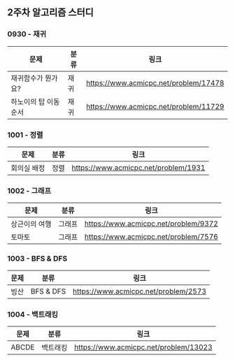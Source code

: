 ## 2주차 알고리즘 스터디  


### 0930 - 재귀

| 문제          | 분류 | 링크                                    |
|-------------|----|---------------------------------------|
| 재귀함수가 뭔가요?  | 재귀 | https://www.acmicpc.net/problem/17478 |
| 하노이의 탑 이동순서 | 재귀 | https://www.acmicpc.net/problem/11729 |

### 1001 - 정렬
| 문제     | 분류 | 링크                                   |
|--------|----|--------------------------------------|
| 회의실 배정 | 정렬 | https://www.acmicpc.net/problem/1931 |

### 1002 - 그래프

| 문제      | 분류  | 링크                                   |
|---------|-----|--------------------------------------|
| 상근이의 여행 | 그래프 | https://www.acmicpc.net/problem/9372 |
| 토마토     | 그래프 | https://www.acmicpc.net/problem/7576 |

### 1003 - BFS & DFS

| 문제 | 분류        | 링크                                   |
|----|-----------|--------------------------------------|
| 빙산 | BFS & DFS | https://www.acmicpc.net/problem/2573 |

### 1004 - 백트래킹

| 문제    | 분류   | 링크                                    |
|-------|------|---------------------------------------|
| ABCDE | 백트래킹 | https://www.acmicpc.net/problem/13023 |
